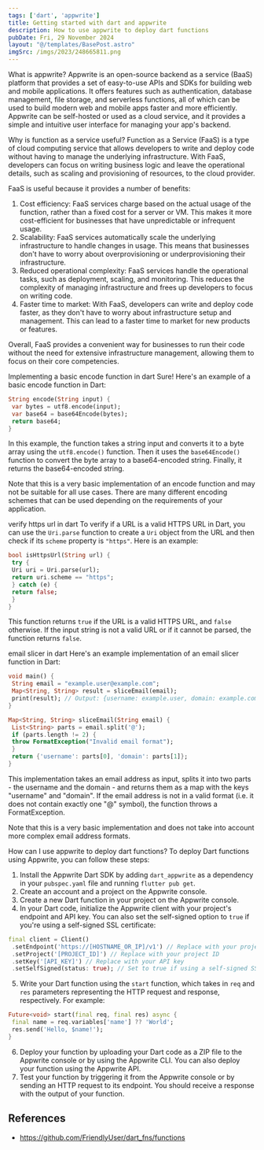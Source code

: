 ```yaml
---
tags: ['dart', 'appwrite']
title: Getting started with dart and appwrite
description: How to use appwrite to deploy dart functions
pubDate: Fri, 29 November 2024
layout: "@/templates/BasePost.astro"
imgSrc: /imgs/2023/248665811.png
---
```

What is appwrite?
Appwrite is an open-source backend as a service (BaaS) platform that provides a set of easy-to-use APIs and SDKs for building web and mobile applications. It offers features such as authentication, database management, file storage, and serverless functions, all of which can be used to build modern web and mobile apps faster and more efficiently. Appwrite can be self-hosted or used as a cloud service, and it provides a simple and intuitive user interface for managing your app's backend.


Why is function as a service useful?
Function as a Service (FaaS) is a type of cloud computing service that allows developers to write and deploy code without having to manage the underlying infrastructure. With FaaS, developers can focus on writing business logic and leave the operational details, such as scaling and provisioning of resources, to the cloud provider.

FaaS is useful because it provides a number of benefits:

1. Cost efficiency: FaaS services charge based on the actual usage of the function, rather than a fixed cost for a server or VM. This makes it more cost-efficient for businesses that have unpredictable or infrequent usage.
2. Scalability: FaaS services automatically scale the underlying infrastructure to handle changes in usage. This means that businesses don't have to worry about overprovisioning or underprovisioning their infrastructure.
3. Reduced operational complexity: FaaS services handle the operational tasks, such as deployment, scaling, and monitoring. This reduces the complexity of managing infrastructure and frees up developers to focus on writing code.
4. Faster time to market: With FaaS, developers can write and deploy code faster, as they don't have to worry about infrastructure setup and management. This can lead to a faster time to market for new products or features.

Overall, FaaS provides a convenient way for businesses to run their code without the need for extensive infrastructure management, allowing them to focus on their core competencies.


Implementing a basic encode function in dart
Sure! Here's an example of a basic encode function in Dart:


```dart
String encode(String input) {
 var bytes = utf8.encode(input);
 var base64 = base64Encode(bytes);
 return base64;
}
```
In this example, the function takes a string input and converts it to a byte array using the `utf8.encode()` function. Then it uses the `base64Encode()` function to convert the byte array to a base64-encoded string. Finally, it returns the base64-encoded string.

Note that this is a very basic implementation of an encode function and may not be suitable for all use cases. There are many different encoding schemes that can be used depending on the requirements of your application.


verify https url in dart
To verify if a URL is a valid HTTPS URL in Dart, you can use the `Uri.parse` function to create a `Uri` object from the URL and then check if its `scheme` property is `"https"`. Here is an example:


```dart
bool isHttpsUrl(String url) {
 try {
 Uri uri = Uri.parse(url);
 return uri.scheme == "https";
 } catch (e) {
 return false;
 }
}
```
This function returns `true` if the URL is a valid HTTPS URL, and `false` otherwise. If the input string is not a valid URL or if it cannot be parsed, the function returns `false`.


email slicer in dart
Here's an example implementation of an email slicer function in Dart:


```dart
void main() {
 String email = "example.user@example.com";
 Map<String, String> result = sliceEmail(email);
 print(result); // Output: {username: example.user, domain: example.com}
}

Map<String, String> sliceEmail(String email) {
 List<String> parts = email.split('@');
 if (parts.length != 2) {
 throw FormatException("Invalid email format");
 }
 return {'username': parts[0], 'domain': parts[1]};
}
```
This implementation takes an email address as input, splits it into two parts - the username and the domain - and returns them as a map with the keys "username" and "domain". If the email address is not in a valid format (i.e. it does not contain exactly one "@" symbol), the function throws a FormatException.

Note that this is a very basic implementation and does not take into account more complex email address formats.


How can I use appwrite to deploy dart functions?
To deploy Dart functions using Appwrite, you can follow these steps:

1. Install the Appwrite Dart SDK by adding `dart_appwrite` as a dependency in your `pubspec.yaml` file and running `flutter pub get`.
2. Create an account and a project on the Appwrite console.
3. Create a new Dart function in your project on the Appwrite console.
4. In your Dart code, initialize the Appwrite client with your project's endpoint and API key. You can also set the self-signed option to `true` if you're using a self-signed SSL certificate:


```dart
final client = Client()
 .setEndpoint('https://[HOSTNAME_OR_IP]/v1') // Replace with your project's endpoint
 .setProject('[PROJECT_ID]') // Replace with your project ID
 .setKey('[API_KEY]') // Replace with your API key
 .setSelfSigned(status: true); // Set to true if using a self-signed SSL certificate
```
5. Write your Dart function using the `start` function, which takes in `req` and `res` parameters representing the HTTP request and response, respectively. For example:


```dart
Future<void> start(final req, final res) async {
 final name = req.variables['name'] ?? 'World';
 res.send('Hello, $name!');
}
```
6. Deploy your function by uploading your Dart code as a ZIP file to the Appwrite console or by using the Appwrite CLI. You can also deploy your function using the Appwrite API.
7. Test your function by triggering it from the Appwrite console or by sending an HTTP request to its endpoint. You should receive a response with the output of your function.


## References
- https://github.com/FriendlyUser/dart_fns/functions
